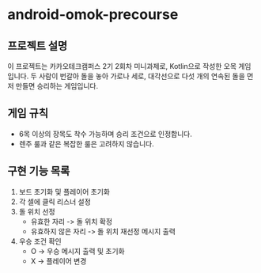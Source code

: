 # android-omok-precourse

## 프로젝트 설명
이 프로젝트는 카카오테크캠퍼스 2기 2회차 미니과제로, Kotlin으로 작성한 오목 게임입니다. 두 사람이 번갈아 돌을 놓아 가로나 세로, 대각선으로 다섯 개의 연속된 돌을 먼저 만들면 승리하는 게임입니다.

## 게임 규칙
- 6목 이상의 장목도 착수 가능하며 승리 조건으로 인정합니다.
- 렌주 룰과 같은 복잡한 룰은 고려하지 않습니다.

## 구현 기능 목록
1. 보드 초기화 및 플레이어 초기화
2. 각 셀에 클릭 리스너 설정
3. 돌 위치 선정
   - 유효한 자리 -> 돌 위치 확정
   - 유효하지 않은 자리 -> 돌 위치 재선정 메시지 출력
4. 우승 조건 확인
   - O -> 우승 메시지 출력 및 초기화
   - X -> 플레이어 변경

